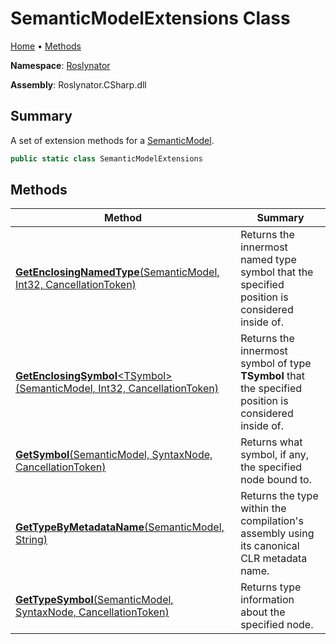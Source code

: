 # SemanticModelExtensions Class

[Home](../../README.md) &#x2022; [Methods](#methods)

**Namespace**: [Roslynator](../README.md)

**Assembly**: Roslynator\.CSharp\.dll

## Summary

A set of extension methods for a [SemanticModel](https://docs.microsoft.com/en-us/dotnet/api/microsoft.codeanalysis.semanticmodel)\.

```csharp
public static class SemanticModelExtensions
```

## Methods

| Method | Summary |
| ------ | ------- |
| [**GetEnclosingNamedType**(SemanticModel, Int32, CancellationToken)](GetEnclosingNamedType/README.md) | Returns the innermost named type symbol that the specified position is considered inside of\. |
| [**GetEnclosingSymbol**\<TSymbol>(SemanticModel, Int32, CancellationToken)](GetEnclosingSymbol-1/README.md) | Returns the innermost symbol of type **TSymbol** that the specified position is considered inside of\. |
| [**GetSymbol**(SemanticModel, SyntaxNode, CancellationToken)](GetSymbol/README.md) | Returns what symbol, if any, the specified node bound to\. |
| [**GetTypeByMetadataName**(SemanticModel, String)](GetTypeByMetadataName/README.md) | Returns the type within the compilation's assembly using its canonical CLR metadata name\. |
| [**GetTypeSymbol**(SemanticModel, SyntaxNode, CancellationToken)](GetTypeSymbol/README.md) | Returns type information about the specified node\. |

